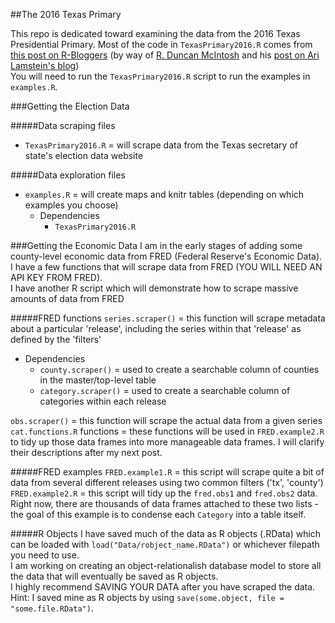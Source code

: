 ##The 2016 Texas Primary

This repo is dedicated toward examining the data from the 2016 Texas Presidential Primary. Most of the code in `TexasPrimary2016.R` comes from [this post on R-Bloggers](http://www.r-bloggers.com/mapping-election-results-with-r-and-choroplethr/) (by way of [R. Duncan McIntosh](http://rduncanmcintosh.com/) and his [post on Ari Lamstein's blog](http://www.arilamstein.com/blog/2016/03/21/mapping-election-results-r-choroplethr/))  
You will need to run the `TexasPrimary2016.R` script to run the examples in `examples.R`.

###Getting the Election Data

#####Data scraping files
* `TexasPrimary2016.R` = will scrape data from the Texas secretary of state's election data website

#####Data exploration files
* `examples.R` = will create maps and knitr tables (depending on which examples you choose)
  * Dependencies
    * `TexasPrimary2016.R`

###Getting the Economic Data
I am in the early stages  of adding some county-level economic data from FRED (Federal Reserve's Economic Data).  
I have a few functions that will scrape data from FRED (YOU WILL NEED AN API KEY FROM FRED).  
I have another R script which will demonstrate how to scrape massive amounts of data from FRED

#####FRED functions
`series.scraper()` = this function will scrape metadata about a particular 'release', including the series within that 'release' as defined by the 'filters'
  * Dependencies
    * `county.scraper()` = used to create a searchable column of counties in the master/top-level table
    * `category.scraper()` = used to create a searchable column of categories within each release

`obs.scraper()` = this function will scrape the actual data from a given series  
`cat.functions.R` functions = these functions will be used in `FRED.example2.R` to tidy up those data frames into more manageable data frames. I will clarify their descriptions after my next post.  

#####FRED examples
`FRED.example1.R` = this script will scrape quite a bit of data from several different releases using two common filters ('tx', 'county')  
`FRED.example2.R` = this script will tidy up the `fred.obs1` and `fred.obs2` data. Right now, there are thousands of data frames attached to these two lists - the goal of this example is to condense each `Category` into a table itself.

#####R Objects
I have saved much of the data as R objects (.RData) which can be loaded with `load("Data/robject_name.RData")` or whichever filepath you need to use.  
I am working on creating an object-relationalish database model to store all the data that will eventually be saved as R objects.  
I highly recommend SAVING YOUR DATA after you have scraped the data. Hint: I saved mine as R objects by using `save(some.object, file = "some.file.RData")`.  